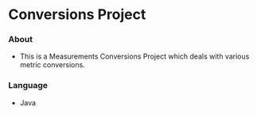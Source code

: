 # Conversions Project

### About
- This is a Measurements Conversions Project which deals with various metric conversions.

### Language
- Java
